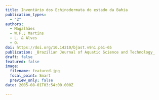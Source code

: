 ```yaml
---
title: Inventário dos Echinodermata do estado da Bahia
publication_types:
  - "2"
authors:
  - Magalhães
  - W.F.; Martins
  - L. & Alves
  - O.
doi: https://doi.org/10.14210/bjast.v9n1.p61-65
publication: _Brazilian Journal of Aquatic Science and Technology_
draft: false
featured: false
image:
  filename: featured.jpg
  focal_point: Smart
  preview_only: false
date: 2005-08-01T03:54:00.000Z

---
```

